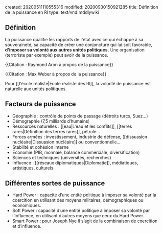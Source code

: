 created: 20200511110555316
modified: 20200930150921285
title: Définition de la puissance en RI
type: text/vnd.mddlywiki

## Définition

La puissance qualifie les rapports de l'état avec ce qui échappe à sa souveraineté, sa capacité de créer une conjoncture qui lui soit favorable, **d’imposer sa volonté aux autres unités politiques.** Une organisation (terroriste par exemple) peut avoir de la puissance.

{{Citation : Raymond Aron à propos de la puissance}}

{{Citation : Max Weber à propos de la puissance}}

Pour [[l'école réaliste|Ecole réaliste des RI]], la volonté de puissance est naturelle aux unités politiques.

## Facteurs de puissance

* Géographie : contrôle de points de passage (détroits turcs, Suez...)
* Démographie (7,5 milliards d’humains)
* Ressources naturelles : [[eau|L'eau et les conflits]], [[terres rares|Définition des terres rares]], pétrole...
* Forces armées : investissement, industrie de défense, [[dissuasion nucléaire|Dissuasion nucléaire]] ou conventionnelle...
* Stabilité et cohésion interne
* Economie (PIB, monnaie, balance commerciale, diversification)
* Sciences et techniques (universités, recherches)
* Influence : [[réseaux diplomatiques|Diplomatie]], médiatiques, artistiques, culturels

## Différentes sortes de puissance

* Hard Power : capacité d’une entité politique à imposer sa volonté par la coercition en utilisant des moyens militaires, démographiques ou économiques.
* Soft Power : capacité d’une entité politique à imposer sa volonté par l’influence, en utilisant d’autres moyens que ceux du Hard Power.
* Smart Power : pour Joseph Nye il s’agit de la combinaison de coercition et d’influence.